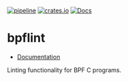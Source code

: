[![pipeline](https://github.com/d-e-s-o/bpflint/actions/workflows/test.yml/badge.svg?branch=main)](https://github.com/d-e-s-o/bpflint/actions/workflows/test.yml)
[![crates.io](https://img.shields.io/crates/v/bpflint.svg)](https://crates.io/crates/bpflint)
[![Docs](https://docs.rs/bpflint/badge.svg)](https://docs.rs/bpflint)

bpflint
=======

- [Documentation][docs-rs]

Linting functionality for BPF C programs.

[docs-rs]: https://docs.rs/crate/bpflint
